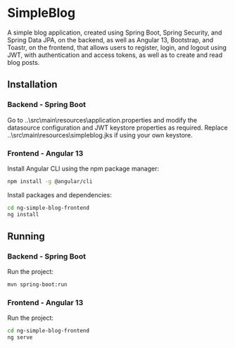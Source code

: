 # SimpleBlog
A simple blog application, created using Spring Boot, Spring Security, and Spring Data JPA, on the backend, as well as Angular 13, Bootstrap, and Toastr, on the frontend, that allows users to register, login, and logout using JWT, with authentication and access tokens, as well as to create and read blog posts.

## Installation
### Backend - Spring Boot
Go to ..\src\main\resources\application.properties and modify the datasource configuration and JWT keystore properties as required.
Replace ..\src\main\resources\simpleblog.jks if using your own keystore.
### Frontend - Angular 13
Install Angular CLI using the npm package manager:
```bash
npm install -g @angular/cli
```
Install packages and dependencies:
```bash
cd ng-simple-blog-frontend
ng install
```

## Running
### Backend - Spring Boot
Run the project:
```bash
mvn spring-boot:run
```
### Frontend - Angular 13
Run the project:
```bash
cd ng-simple-blog-frontend
ng serve
```
